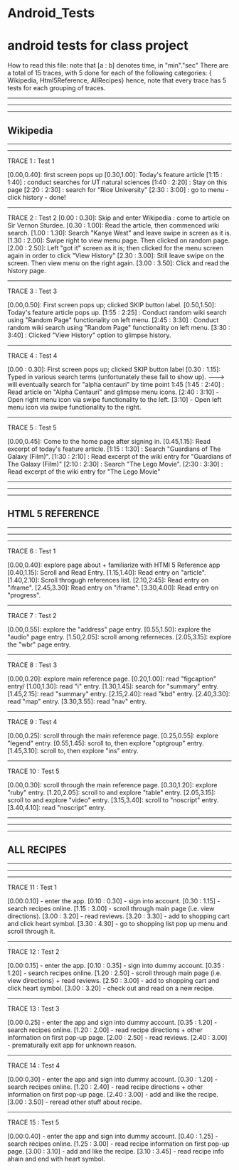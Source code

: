 # Android_Tests
# android tests for class project


 How to read this file:
 note that [a : b] denotes time, in "min"."sec"
 There are a total of 15 traces, with 5 done for each of the following categories:
 { Wikipedia, Html5Reference, AllRecipes}
 hence, note that every trace has 5 tests for each grouping of traces. 


--------------------------------------------
--------------------------------------------
--------------------------------------------
Wikipedia
--------------------------------------------
--------------------------------------------
--------------------------------------------

TRACE 1 : Test 1

[0.00,0.40]: first screen pops up
[0.30,1.00]:  Today's feature article
[1:15 : 1:40] : conduct searches for UT natural sciences
[1:40 : 2:20] : Stay on this page
[2:20 : 2:30] : search for "Rice University"
[2:30 : 3:00] : go to menu - click history - done!

----------------------------------------------
TRACE 2 : Test 2
[0.00 : 0.30]: Skip and enter Wikipedia : come to article on Sir Vernon Sturdee.
[0.30 : 1.00]: Read the article, then commenced wiki search. 
[1.00 : 1.30]: Search "Kanye West" and leave swipe in screen as it is.
[1.30 : 2.00]: Swipe right to view menu page. Then clicked on random page. 
[2.00 : 2.50]: Left "got it" screen as it is; then clicked for the menu screen again in order to click "View History"
[2.30 : 3.00]: Still leave swipe on the screen. Then view menu on the right again. 
[3.00 : 3.50]: Click and read the history page.


----------------------------------------------
TRACE 3 : Test 3

[0.00,0.50]: First screen pops up; clicked SKIP button label. 
[0.50,1.50]:  Today's feature article pops up.
[1:55 : 2:25] : Conduct random wiki search using "Random Page" functionality on left menu. 
[2:45 : 3:30] : Conduct random wiki search using "Random Page" functionality on left menu. 
[3:30 : 3:40] : Clicked "View History" option to glimpse history.

----------------------------------------------
TRACE 4 : Test 4

[0.00 : 0.30]: First screen pops up; clicked SKIP button label
[0.30 : 1.15]: Typed in various search terms (unfortunately these fail to show up).
---> will eventually search for "alpha centauri" by time point 1:45
[1:45 : 2:40] : Read article on "Alpha Centauri" and glimpse menu icons.
[2:40 : 3:10] - Open right menu icon via swipe functionality to the left. 
[3:10] - Open left menu icon via swipe functionality to the right.

----------------------------------------------
TRACE 5 : Test 5

[0.00,0.45]: Come to the home page after signing in. 
[0.45,1.15]: Read excerpt of today's feature article.
[1:15 : 1:30] : Search "Guardians of The Galaxy (Film)". 
[1:30 : 2:10] :  Read excerpt of the wiki entry for "Guardians of The Galaxy (Film)"
[2:10 : 2:30] : Search "The Lego Movie".
[2:30 : 3:30] : Read excerpt of the wiki entry for "The Lego Movie"

--------------------------------------------
--------------------------------------------
--------------------------------------------
HTML 5 REFERENCE
--------------------------------------------
--------------------------------------------
--------------------------------------------

----------------------------------------------
TRACE 6 : Test 1

[0.00,0.40]: explore page about <DOCTYPE> + familiarize with HTMl 5 Reference app
[0.40,1.15]: Scroll and Read Entry.
[1.15,1.40]: Read entry on "article".
[1.40,2.10]: Scroll throgugh references list.
[2.10,2:45]: Read entry on "iframe".
[2.45,3.30]: Read entry on "iframe".
[3.30,4.00]: Read entry on "progress".

----------------------------------------------
TRACE 7 : Test 2

[0.00,0.55]: explore the "address" page entry.
[0.55,1.50]: explore the "audio" page entry.
[1.50,2.05]: scroll among referneces.
[2.05,3.15]: explore the "wbr" page entry.

----------------------------------------------
TRACE 8 : Test 3

[0.00,0.20]: explore main reference page.
[0.20,1.00]: read "figcaption" entry/
[1.00,1.30]: read "i" entry.
[1.30,1.45]: search for "summary" entry.
[1.45,2.15]: read "summary" entry.
[2.15,2.40]: read "kbd" entry.
[2.40,3.30]: read "map" entry.
[3.30,3.55]: read "nav" entry.

----------------------------------------------
TRACE 9 : Test 4

[0.00,0.25]: scroll through the main reference page.
[0.25,0.55]: explore "legend" entry.
[0.55,1.45]: scroll to, then explore "optgroup" entry.
[1.45,3.10]: scroll to, then explore "ins" entry.

----------------------------------------------
TRACE 10 : Test 5

[0.00,0.30]: scroll through the main reference page.
[0.30,1.20]: explore "ruby" entry.
[1.20,2.05]: scroll to and explore "table" entry.
[2.05,3.15]: scroll to and explore "video" entry.
[3.15,3.40]: scroll to "noscript" entry.
[3.40,4.10]: read "noscript" entry.

--------------------------------------------
--------------------------------------------
--------------------------------------------
ALL RECIPES
--------------------------------------------
--------------------------------------------
--------------------------------------------

---------------------------------------------
TRACE 11 : Test 1

[0.00:0.10] - enter the app.
[0.10 : 0.30] - sign into account.
[0.30 : 1.15] - search recipes online.
[1.15 : 3.00] - scroll through main page (i.e. view directions).
[3.00 : 3.20] - read reviews.
[3.20 : 3.30] - add to shopping cart and click heart symbol.
[3.30 : 4.30] - go to shopping list pop up menu and scroll through it.

---------------------------------------------
TRACE 12 : Test 2

[0.00:0.15] - enter the app.
[0.10 : 0.35] - sign into dummy account.
[0.35 : 1.20] - search recipes online.
[1.20 : 2.50] - scroll through main page (i.e. view directions) + read reviews.
[2.50 : 3.00] - add to shopping cart and click heart symbol.
[3.00 : 3.20] - check out and read on a new recipe.

---------------------------------------------
TRACE 13 : Test 3

[0.00:0.25] - enter the app and sign into dummy account.
[0.35 : 1.20] - search recipes online.
[1.20 : 2.00] - read recipe directions + other information on first pop-up page.
[2.00 : 2.50] - read reviews.
[2.40 : 3.00] - prematurally exit app for unknown reason.

---------------------------------------------
TRACE 14 : Test 4

[0.00:0.30] - enter the app and sign into dummy account.
[0.30 : 1.20] - search recipes online.
[1.20 : 2.40] - read recipe directions + other information on first pop-up page.
[2.40 : 3.00] - add and like the recipe.
[3.00 : 3.50] - reread other stuff about recipe.

---------------------------------------------

TRACE 15 : Test 5

[0.00:0.40] - enter the app and sign into dummy account.
[0.40 : 1.25] - search recipes online.
[1.25 : 3.00] - read recipe information on first pop-up page.
[3.00 : 3.10] - add and like the recipe.
[3.10 : 3.45] - read recipe info ahain and end with heart symbol.
